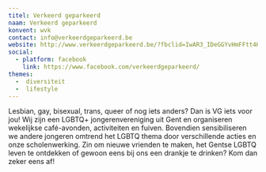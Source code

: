 ```yaml
---
titel: Verkeerd geparkeerd
naam: Verkeerd geparkeerd
konvent: wvk
contact: info@verkeerdgeparkeerd.be
website: http://www.verkeerdgeparkeerd.be/?fbclid=IwAR3_IDeGGYvHmFFtt4HzYeaB-rP08E0MzTOJ1gInXXUdsl7qca2h2g9NS-k
social:
  - platform: facebook
    link: https://www.facebook.com/verkeerdgeparkeerd/
themes:
  -  diversiteit
  -  lifestyle
---
```

Lesbian, gay, bisexual, trans, queer of nog iets anders? Dan is VG iets voor jou! Wij zijn een LGBTQ+ jongerenvereniging uit Gent en organiseren wekelijkse café-avonden, activiteiten en fuiven. Bovendien sensibiliseren we andere jongeren omtrend het LGBTQ thema door verschillende acties en onze scholenwerking. Zin om nieuwe vrienden te maken, het Gentse LGBTQ leven te ontdekken of gewoon eens bij ons een drankje te drinken?
Kom dan zeker eens af!
